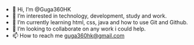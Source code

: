 - 👋 Hi, I’m @Guga360HK
- 👀 I’m interested in technology, development, study and work.
- 🌱 I’m currently learning html, css, java and how to use Git and Github. 
- 💞️ I’m looking to collaborate on any work i could help.
- 📫 How to reach me guga360hk@gmail.com

<!---
Guga360HK/Guga360HK is a ✨ special ✨ repository because its `README.md` (this file) appears on your GitHub profile.
You can click the Preview link to take a look at your changes.
--->
